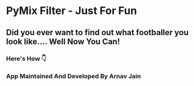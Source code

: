 # PyMix Filter - Just For Fun
 
## Did you ever want to find out what footballer you look like.... Well Now You Can!
### Here's How 👇
 

### App Maintained And Developed By Arnav Jain